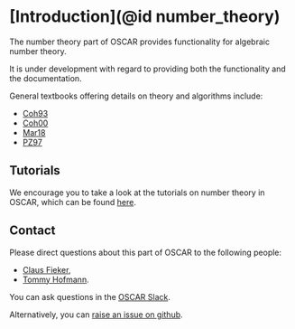 # [Introduction](@id number_theory)

The number theory part of OSCAR provides functionality for algebraic number theory.

It is under development with regard to providing both the functionality and the documentation. 

General textbooks offering details on theory and algorithms include:
- [Coh93](@cite)
- [Coh00](@cite)
- [Mar18](@cite)
- [PZ97](@cite)


## Tutorials

We encourage you to take a look at the tutorials on number theory in OSCAR,
which can be found [here](https://www.oscar-system.org/tutorials/NumberTheory/).


## Contact

Please direct questions about this part of OSCAR to the following people:
* [Claus Fieker](https://math.rptu.de/en/wgs/agag/people/head/fieker),
* [Tommy Hofmann](https://www.thofma.com/).

You can ask questions in the [OSCAR Slack](https://www.oscar-system.org/community/#slack).

Alternatively, you can [raise an issue on github](https://www.oscar-system.org/community/#how-to-report-issues).
